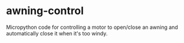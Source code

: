 # awning-control
Micropython code for controlling a motor to open/close an awning and automatically close it when it's too windy.
